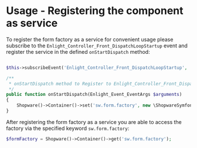 # Usage - Registering the component as service

To register the form factory as a service for convenient usage please subscribe to the `Enlight_Controller_Front_DispatchLoopStartup` event and register the service in the defined `onStartDispatch` method:

```php

$this->subscribeEvent('Enlight_Controller_Front_DispatchLoopStartup', 'onStartDispatch');

/**
 * onStartDispatch method to Register to Enlight_Controller_Front_DispatchLoopStartup event
 */
public function onStartDispatch(Enlight_Event_EventArgs $arguments)
{
    Shopware()->Container()->set('sw.form.factory', new \ShopwareSymfonyForms\FormFactory\FormFactory(Shopware()->Container()));
}

```

After registering the form factory as a service you are able to access the factory via the specified keyword `sw.form.factory`:

```php
$formFactory = Shopware()->Container()->get('sw.form.factory');
```
